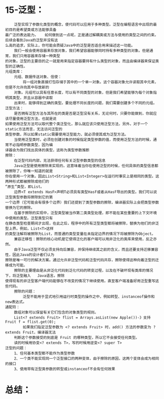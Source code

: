 # 15-泛型：
		泛型实现了参数化类型的概念，使代码可以应用于多种类型。泛型在编程语言中出现的最初目的是希望类或方法能够具备
	最广泛的表达能力。	如何做到这一点呢，正是通过解耦类或方法与使用的类型之间的约束。后续会看到Java的泛型并没有这
	么高的追求，实际上，你可能会质疑Java中的泛型是否适合用来描述这一功能。
		我们一般会使用容器来存放对象，我们希望容器能够同时持有多种类型的对象。但是通常，我们只用容器来存储一种类型
	的对象。泛型的主要目的之一就是用来指定容器要持有什么类型的对象，而且由编译器来保证类型的正确性。
	元组类库：
		元组、数据传送对象、信使：
			将一组对象直接打包存储于其中的一个单一对象。这个容器对象允许读取其中元素，但是不允许向其中存放新的
		对象。元组可以具有任意长度，可以有不同类型的对象，但是我们希望能够为每个对象指明其类型，并且从容器中读取
		出来时，能够得到正确的类型。要处理不同长度的问题，我们需要创建多个不同的元组。
	泛型方法：
		是否拥有泛型方法与其所在的类是否是泛型没有关系，无论何时，只要你能做到，你就应该尽量使用泛型方法，也就是说
	如果使用泛型方法可以取代整个类泛型化，那么就应该只使用泛型方法，另外，对于一个static方法而言，无法访问泛型的
	类型参数，所以如果static需要使用泛型能力，就必须使其成为泛型方法。
		当使用泛型类时，必须在创建对象的时候指定类型参数的值，而使用泛型方法的时候，通常不必指明参数类型，因为编
	译器会为我们找出具体的类型，这称为类型参数推断
	擦除：
		在泛型代码内部，无法获得任何有关泛型参数类型的信息
		Java泛型是使用擦除来实现的，这意味着当你在使用泛型的时候，任何具体的类型信息都被擦除了，你唯一知道的就是
	你在使用一个对象。因此List<String>和List<Integer>在运行时事实上是相同的类型。这两种形式都被擦除成他们的
	“原生”类型，即List。
		边界<T extends HasF>声明T必须具有类型HasF或者从HasF导出的类型。我们可以说泛型类型参数将擦除到它的第
	一个边界（它可能会有很多个边界）我们还提到了类型参数的擦除，编译器实际上会把类型参数替换为它的擦除。
		在基于擦除的实现中，泛型类型被当作第二类类型处理，即不能在某些重要的上下文环境中使用的类型。泛型类型只有
	在静态类型检查期间才出现，在此之后，程序中的所有泛型类型都将被擦除，替换为他们的非泛型上界。例如，List<T>这样
	的类型注解将被擦除为List，而普通的类型变量在未指定边界的情况下将被擦除为Object。
		兼容迁移性：擦除的核心动机是它使得泛化的客户端可以用非泛化的类库来使用，反之亦然。
		由于Java泛型不仅必须支持向后兼容，并保持继续其之前的含义，而且还要支持迁移兼容性，因此Java的设计者们认为
	擦除是唯一可行的解决方案。通过允许非泛型代码和泛型代码共存，擦除使得这种向着泛型的迁移成为可能。
		擦除的主要理由是从非泛化代码到泛化代码的转变过程，以及在不破坏现有类库的情况下，将泛型融入	Java语言。擦除
	使得现有的非泛型客户端代码能够在不改变的情况下继续使用，直至客户端准备好用泛型重写这些代码。
		擦除的问题：
			泛型不能用于显式地引用运行时类型的操作之中，例如转型、instanceof操作和new表达式。
	通配符：
		数组对象可以保留有关它们包含的对象类型的规则。
		List<? extends Fruit> flist = Arrays.asList(new Apple())-》支持Fruit f = flist.get(0);
			如果我们指定泛型参数为 <? extends Fruit> 时，add() 方法的参数变为 ? extends Fruit，编译器无法
		判断这个参数接受的到底是 Fruit 的哪种类型，所以它不会接受任何类型。
		读的时候用协变<? extends T>，写的时候用逆变<? super T>
	泛型的问题：
		1、任何基本类型都不能作为类型参数
		2、一个类不能实现同一个泛型接口的两种变体，由于擦除的原因，这两个变体会成为相同的接口
		3、使用带有泛型类参数的转型或instanceof不会有任何效果
	
# 总结：
	
